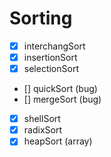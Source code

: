 # Sorting

- [x] interchangSort
- [x] insertionSort
- [x] selectionSort
- [] quickSort (bug)
- [] mergeSort (bug)
- [x] shellSort
- [x] radixSort
- [x] heapSort (array)
